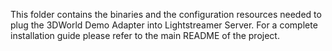 This folder contains the binaries and the configuration resources needed to plug the 3DWorld Demo Adapter into Lightstreamer Server.
For a complete installation guide please refer to the main README of the project.
